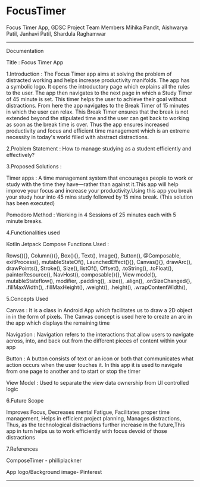 # FocusTimer
Focus Timer App, GDSC Project 
Team Members
Mihika Pandit,
Aishwarya Patil,
Janhavi Patil,
Shardula Raghamwar
- - - - - - - - - - - - - - - - - - - - - - - - - - - - - - - - - - - - - - - - - - - - - - -

Documentation 

Title : Focus Timer App

1.Introduction :
The Focus Timer app aims at solving the problem of distracted working and helps increase productivity manifolds.
The app has a symbolic logo.
It opens the introductory page which explains all the rules to the user.
The app then navigates to the next page in which a Study Timer of 45 minute is set.
This timer helps the user to achieve their goal without distractions.
From here the app navigates to the Break Timer  of 15 minutes in which the user can relax.
This Break Timer ensures that the break is not extended beyond the stipulated time and the user can get back to working as soon as the break time is over. 
Thus the app ensures increased productivity and focus and efficient time management which is an extreme necessity in today's world filled with abstract distractions.
 

2.Problem Statement : 
How to manage studying as a student efficiently and effectively?

3.Proposed Solutions :

Timer  apps : A time management system that encourages people to work or study with the time they have—rather than against it.This app will help improve your focus and increase your productivity.Using this app you break your study 
hour into 45 mins study followed by 15 mins break.
(This solution has been executed)


Pomodoro Method : Working in 4 Sessions  of 25 minutes each with 5 minute breaks.
 

4.Functionalities used

Kotlin Jetpack Compose Functions Used :

Rows(){}, 
Column(){},
Box(){},
Text(),
Image(),
Button(),
@Composable,
exitProcess(),
mutableStateOf(),
LaunchedEffect(){},
Canvas(){},
drawArc(),
drawPoints(),
Stroke(),
Size(),
listOf(),
Offset(),
.toString(),
.toFloat(),
painterResource(),
NavHost(),
composable(){},
View model(),
mutableStateflow(),
modifier,
.padding(),
.size(),
.align(),
.onSizeChanged{},
.fillMaxWidth(),
.fillMaxHeight(),
.weight(),
.height(),
.wrapContentWidth(),


5.Concepts Used

Canvas : It is a class in Android App  which facilitates us to draw a 2D object in  in the form of pixels.
The Canvas concept is used here to create an arc in the app which displays the remaining time 

Navigation : Navigation refers to the interactions that allow users to navigate across, into, and back out from the different pieces of content within your app

Button : A button consists of text or an icon or both that communicates what action occurs when the user touches it. In this app it is used to navigate from one page to another and to start or stop the timer 

View Model : Used to separate the view data ownership from UI controlled logic

6.Future Scope

Improves Focus,
Decreases mental Fatigue,
Facilitates proper time management,
Helps in efficient project planning,
Manages distractions,
Thus, as the technological distractions further increase in the future,This app in turn helps us to work efficiently with focus devoid of those distractions 

7.References 

ComposeTimer - philliplackner

App logo/Background image- Pinterest

- - - - - - - - - - - - - - - - - - - - - - - - - - - - - - - - - - - - - - - - - - - - - - -
